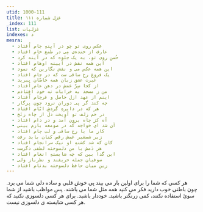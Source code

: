 ```yaml
---
utid: 1000-111
title: غزل شماره ۱۱۱
_index: 111
list: غزلیات
indexes: د
mesra:
  - عکس روی تو چو در آینهِ جام اُفتاد
  - عارف از خنده‌ی مِی در طَمع خام افتاد
  - حُسنِ روی تو، به یک جلوه که در آینه کرد
  - این همه نقش در آیینه اوهام افتاد
  - این همه عکس می و نقش نگارین که نمود
  - یک فروغِ رخِ ساقی ست که در جام افتاد
  - غیرت عشق زبان همه خاصّان ببرید
  - از کجا سِرّ غمش در دهن عام اُفتاد
  - من ز مسجد به خرابات نه خود اُفتادم
  - اینم از عهد ازل حاصل و فرجام اُفتاد
  - چه کند گر پی دوران نرود چون پرگار
  - هر که در دایرهِ گردشِ ایّام افتاد
  - در خم زلف تو آویخت دل از چاه زنَخ
  - آه کز چاه برون آمد و در دام افتاد
  - آن شد ای خواجه که در صومعه بازم بینی
  - کار ما با رخ ساقی و لب جام افتاد
  - زیر شمشیر غمش رقص کنان باید رفت
  - کان که شد کشتهِ او نیک سرانجام افتاد
  - هر دَمش با من دلسوخته لطفی دگرست
  - این گدا بین که چه شایستهِ انعام افتاد
  - صوفیان جمله حریفند و نظرباز ولی
  - زین میان حافظ دلسوخته بدنام افتاد
---
```

هر کسی که شما را برای اولین بار می بیند پی خوش قلبی و ساده دلی شما می برد. چون باطنی خوب دارید فکر می کنید همه مثل شما می باشند. پس مواظب باشید از شما سوئ استفاده نکنند، کمی زرنگتر باشید. خوددار باشید. برای هر کسی دلسوزی نکنید که هر کسی شایسته ی دلسوزی نیست.

